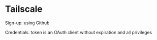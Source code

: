 # Tailscale

Sign-up: using Github

Credentials: token is an OAuth client without expiration and all privileges